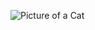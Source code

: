 ![Picture of a Cat](https://user-images.githubusercontent.com/97469372/150220364-2025e89d-2e77-4b46-b554-58bdc15b9486.png)
